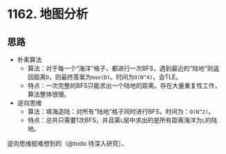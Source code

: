 # 1162. 地图分析

## 思路

- 朴素算法
  - 算法：对于每一个“海洋”格子，都进行一次BFS，遇到最近的“陆地”则返回距离`D`，则最终答案为`max(D)`。时间为`O(N^4)`，会TLE。
  - 特点：一次完整的BFS只能求出一个陆地的距离。存在大量重复性工作，算法整体很慢。
- 逆向思维
  - 算法：填海造陆：对所有“陆地”格子同时进行BFS。时间为：`O(N^2)`。
  - 特点：总共只需要1次BFS，并且第`L`层中求出的是所有距离海洋为`L`的陆地。

逆向思维挺难想到的（@todo 待深入研究）。
